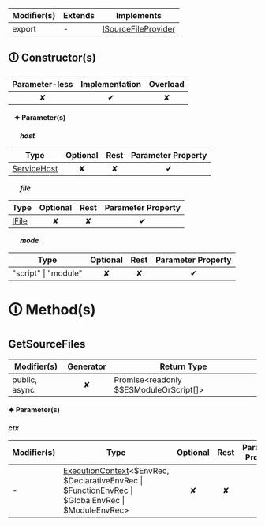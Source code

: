 | Modifier(s)                            | Extends                      | Implements                                    |
|----------------------------------------|------------------------------|-----------------------------------------------|
| export | - | [ISourceFileProvider](https://hamedfathi.gitbook.io/aurelia-2-doc-api/aot/vm/variable/agent/isourcefileprovider) |

## &#128712; Constructor(s)

| Parameter-less                         | Implementation                          | Overload                          |
|:--------------------------------------:|:---------------------------------------:|:---------------------------------:|
| ✘ | ✔ | ✘ |

&nbsp;&nbsp; **&#128966; Parameter(s)**

&nbsp;&nbsp;&nbsp;&nbsp;&nbsp; _**host**_

| Type                        | Optional                           | Rest                          | Parameter Property                          |
|-----------------------------|:----------------------------------:|:-----------------------------:|:-------------------------------------------:|
| [ServiceHost](https://hamedfathi.gitbook.io/aurelia-2-doc-api/aot/class/service-host/servicehost) | ✘  | ✘ | ✔ |

&nbsp;&nbsp;&nbsp;&nbsp;&nbsp; _**file**_

| Type                        | Optional                           | Rest                          | Parameter Property                          |
|-----------------------------|:----------------------------------:|:-----------------------------:|:-------------------------------------------:|
| [IFile](https://hamedfathi.gitbook.io/aurelia-2-doc-api/aot/system/interface/interfaces/ifile) | ✘  | ✘ | ✔ |

&nbsp;&nbsp;&nbsp;&nbsp;&nbsp; _**mode**_

| Type                        | Optional                           | Rest                          | Parameter Property                          |
|-----------------------------|:----------------------------------:|:-----------------------------:|:-------------------------------------------:|
| "script" &#124; "module" | ✘  | ✘ | ✔ |

# &#128712; Method(s)

## GetSourceFiles

| Modifier(s)                              | Generator                          | Return Type                       |
|------------------------------------------|:----------------------------------:|-----------------------------------|
| public, async | ✘ | Promise&lt;readonly $$ESModuleOrScript[]&gt; |

**&#128966; Parameter(s)**

_**ctx**_

| Modifier(s)                              | Type                        | Optional                           | Rest                          | Parameter Property                          | Initializer                       |
|------------------------------------------|-----------------------------|:----------------------------------:|:-----------------------------:|:-------------------------------------------:|-----------------------------------|
| - | [ExecutionContext](https://hamedfathi.gitbook.io/aurelia-2-doc-api/aot/vm/class/realm/executioncontext)&lt;$EnvRec, $DeclarativeEnvRec &#124; $FunctionEnvRec &#124; $GlobalEnvRec &#124; $ModuleEnvRec&gt; | ✘  | ✘ | ✘ | - |